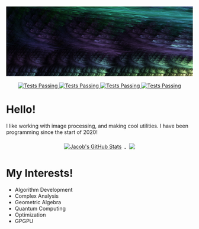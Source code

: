 [![Jacob's GitHub Banner](./assets/banner.png)](https://www.deviantart.com/ahhhh6980)

<p align="center">
    <a href="https://github.com/ahhhh6980/ahhhh6980/">
      <img alt="Tests Passing" src="https://badges.pufler.dev/visits/ahhhh6980/ahhhh6980?style=for-the-badge&color=675b9e" />
    </a>
   <a href="https://www.linkedin.com/in/jacob-berube-37b0b51b1/">
      <img alt="Tests Passing" src="https://img.shields.io/badge/LinkedIn-Profile-informational?style=for-the-badge&logo=linkedin&logoColor=white&color=675b9e" />
    </a>
   <a href="https://www.youtube.com/channel/UC0CgBIwl-0xGhgEo151V4ew">
      <img alt="Tests Passing" src="https://img.shields.io/badge/Youtube-Profile-informational?style=for-the-badge&logo=youtube&logoColor=white&color=675b9e" />
    </a>
   <a href="https://dcbadge.vercel.app/api/shield/882817497059967016">
      <img alt="Tests Passing" src="https://dcbadge.vercel.app/api/shield/882817497059967016" />
    </a>
</p>

# Hello!
I like working with image processing, and making cool utilities.
I have been programming since the start of 2020!
<p align="center">
    <a href="https://github.com/ahhhh6980">
      <img align="center" style="margin:0.5rem" src="https://github-readme-stats.vercel.app/api?username=ahhhh6980&show_icons=true&theme=tokyonight&line_height=27&hide_border=true&hide=html,css/??" alt="Jacob's GitHub Stats" />
    </a>
    <a href="https://github.com/ahhhh6980">
      <img align="center" style="margin:0.5rem" src="https://github-readme-stats.vercel.app/api/top-langs?username=ahhhh6980&theme=tokyonight&hide_border=true&hide=html,css/??" />
    </a>
</p>

# My Interests!
  - Algorithm Development
  - Complex Analysis
  - Geometric Algebra
  - Quantum Computing
  - Optimization
  - GPGPU
